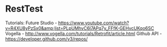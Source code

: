 # RestTest
Tutorials: 
Future Studio - https://www.youtube.com/watch?v=R4XU8yPzSx0&amp;list=PLpUMhvC6l7APq7y_FFfK-GEHvcUKqo6SC
Vogella - http://www.vogella.com/tutorials/Retrofit/article.html
Github API - https://developer.github.com/v3/repos/
